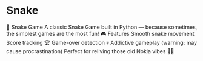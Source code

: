 # Snake
🐍 Snake Game  A classic Snake Game built in Python — because sometimes, the simplest games are the most fun! 🎮  Features  Smooth snake movement  Score tracking 🏆  Game-over detection 💀  Addictive gameplay (warning: may cause procrastination) Perfect for reliving those old Nokia vibes 📱✨
